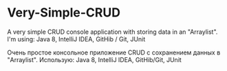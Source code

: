 # Very-Simple-CRUD
A very simple CRUD console application with storing data in an "Arraylist".
I'm using: Java 8, IntelliJ IDEA, GitHib / Git, JUnit

Очень простое консольное приложение CRUD с сохранением данных в "Arraylist".
Использую: Java 8, IntelliJ IDEA, GitHib/Git, JUnit
